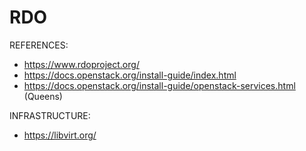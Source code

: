 # RDO
REFERENCES:
- https://www.rdoproject.org/
- https://docs.openstack.org/install-guide/index.html
- https://docs.openstack.org/install-guide/openstack-services.html (Queens)

INFRASTRUCTURE:
- https://libvirt.org/
